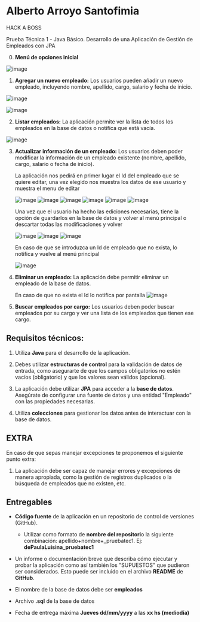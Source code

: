 # Alberto Arroyo Santofimia

HACK A BOSS

Prueba Técnica 1 - Java Básico. Desarrollo de una Aplicación de Gestión de Empleados con JPA


0. **Menú de opciones inicial**

![image](https://github.com/user-attachments/assets/c5d438b0-a0cd-4e8b-9711-a58e9e784dfb)

1. **Agregar un nuevo empleado:** Los usuarios pueden añadir un nuevo empleado, incluyendo nombre, apellido, cargo, salario y fecha de inicio.

![image](https://github.com/user-attachments/assets/db8e1385-dbce-4a8f-b73e-ab7e079c48dc)

![image](https://github.com/user-attachments/assets/3d4a4f63-2964-4092-8f7d-5ecee12e0f0d)

 
2. **Listar empleados:** La aplicación permite ver la lista de todos los empleados en la base de datos o notifica que está vacía.

![image](https://github.com/user-attachments/assets/424dbdc2-2def-4ecd-8fb0-df71ada90161)
    
3. **Actualizar información de un empleado:** Los usuarios deben poder modificar la información de un empleado existente (nombre, apellido, cargo, salario o fecha de inicio).

    La aplicación nos pedirá en primer lugar el Id del empleado que se quiere editar, una vez elegido nos muestra los datos de ese usuario y muestra el menu de editar
    
    ![image](https://github.com/user-attachments/assets/e9deab9c-f7c6-4513-895d-59cff2e0de73)
    ![image](https://github.com/user-attachments/assets/de230cab-887f-4b5d-a555-d9f64d6621d1)
    ![image](https://github.com/user-attachments/assets/b1095dfb-f5a1-4d56-bc65-c0ba860ec517)
    ![image](https://github.com/user-attachments/assets/92aae99e-2105-4f5d-8c02-bb2073dd7ba0)
    ![image](https://github.com/user-attachments/assets/bc5fe31e-8f13-49a8-8d38-b1a4f582aac3)
    ![image](https://github.com/user-attachments/assets/df9a3d87-06e7-40fb-9ccf-39e94a189e51)
    
    Una vez que el usuario ha hecho las ediciones necesarias, tiene la opción de guardarlos en la base de datos y volver al menú principal o descartar todas las modificaciones y volver
    
    ![image](https://github.com/user-attachments/assets/0410d98d-76be-46a6-994f-0f06ef9bb8c5)
    ![image](https://github.com/user-attachments/assets/f2cf41ae-f419-4711-8473-4d09a3d541a7)
    ![image](https://github.com/user-attachments/assets/f3480132-2907-423b-9347-60488a31c37c)
    
    
    En caso de que se introduzca un Id de empleado que no exista, lo notifica y vuelve al menú principal
    
    ![image](https://github.com/user-attachments/assets/f78292ec-2b7a-4ded-bf08-71f166b6a52d)

    
4. **Eliminar un empleado:** La aplicación debe permitir eliminar un empleado de la base de datos.

    En caso de que no exista el Id lo notifica por pantalla
    ![image](https://github.com/user-attachments/assets/204e8f50-beea-457d-a04d-4de66c5ec394)

6. **Buscar empleados por cargo:** Los usuarios deben poder buscar empleados por su cargo y ver una lista de los empleados que tienen ese cargo.
    

## **Requisitos técnicos:**

1. Utiliza **Java** para el desarrollo de la aplicación.
    
2. Debes utilizar **estructuras de control** para la validación de datos de entrada, como asegurarte de que los campos obligatorios no estén vacíos (obligatorio) y que los valores sean válidos (opcional).
    
3. La aplicación debe utilizar **JPA** para acceder a la **base de datos**. Asegúrate de configurar una fuente de datos y una entidad "Empleado" con las propiedades necesarias.
    
4. Utiliza **colecciones** para gestionar los datos antes de interactuar con la base de datos.
    

## **EXTRA**

En caso de que sepas manejar excepciones te proponemos el siguiente punto extra:

1. La aplicación debe ser capaz de manejar errores y excepciones de manera apropiada, como la gestión de registros duplicados o la búsqueda de empleados que no existen, etc.
    

## **Entregables**

- **Código fuente** de la aplicación en un repositorio de control de versiones (GitHub).
    
    - Utilizar como formato de **nombre del repositori**o la siguiente combinación: apellido+nombre+_pruebatec1. Ej: **dePaulaLuisina_pruebatec1**
        
- Un informe o documentación breve que describa cómo ejecutar y probar la aplicación como así también los "SUPUESTOS" que pudieron ser considerados. Esto puede ser incluido en el archivo **README** de **GitHub**.
    
- El nombre de la base de datos debe ser **empleados**
    
- Archivo **.sql** de la base de datos
    
- Fecha de entrega máxima **Jueves dd/mm/yyyy** a las **xx hs (mediodía)**
